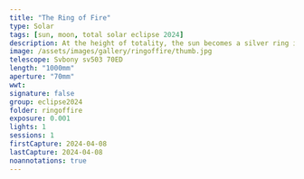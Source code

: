 ```yaml
---
title: "The Ring of Fire"
type: Solar
tags: [sun, moon, total solar eclipse 2024]
description: At the height of totality, the sun becomes a silver ring in the sky and if you are able to look, you can see bright red dots where the large prominences exist. It is a deeply transforming experience and of all the photos I captured, this one looks closest to what I saw with my unaided eyes.
image: /assets/images/gallery/ringoffire/thumb.jpg
telescope: Svbony sv503 70ED
length: "1000mm"
aperture: "70mm"
wwt: 
signature: false
group: eclipse2024
folder: ringoffire
exposure: 0.001 
lights: 1
sessions: 1 
firstCapture: 2024-04-08
lastCapture: 2024-04-08
noannotations: true
---
```

